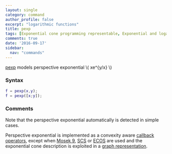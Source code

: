 ```yaml
---
layout: single
category: command
author_profile: false
excerpt: "logarithmic functions"
title: pexp
tags: [Exponential cone programming representable, Exponential and logarithmic functions]
comments: true
date: '2016-09-17'
sidebar:
  nav: "commands"
---
```


[pexp](/command/exp) models perspective exponential \\( xe^{y/x} \\)
### Syntax

````matlab
f = pexp(x,y);
f = pexp([x;y]);
````

### Comments

Note that the perspective exponential automatically is detected in simple cases.

Perspective exponential is implemented as a convexity aware [callback operators](/tutorial/nonlinearoperatorscallback), except when [Mosek 9](/solver/mosek), [SCS](/solver/scs) or [ECOS](/solver/ecos) are used and the exponential cone description is exploited in a [graph representation](/tutorial/nonlinearoperatorsgraphs).
